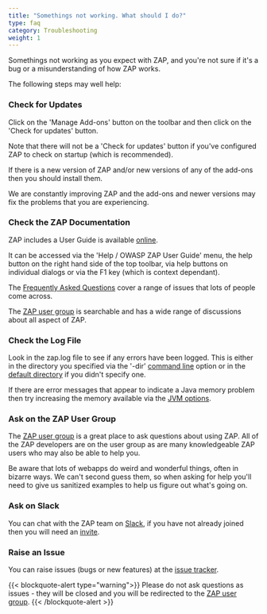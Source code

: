 ```yaml
---
title: "Somethings not working. What should I do?"
type: faq
category: Troubleshooting
weight: 1
---
```


Somethings not working as you expect with ZAP, and you're not sure if it's a
bug or a misunderstanding of how ZAP works.

The following steps may well help:

###  Check for Updates

Click on the 'Manage Add-ons' button on the toolbar and then click on the
'Check for updates' button.

Note that there will not be a 'Check for updates' button if you've configured
ZAP to check on startup (which is recommended).

If there is a new version of ZAP and/or new versions of any of the add-ons
then you should install them.

We are constantly improving ZAP and the add-ons and newer versions may fix the
problems that you are experiencing.

###  Check the ZAP Documentation

ZAP includes a User Guide is available [online](/docs/desktop/).

It can be accessed via the 'Help / OWASP ZAP User Guide' menu, the help
button on the right hand side of the top toolbar, via help buttons on
individual dialogs or via the F1 key (which is context dependant).

The [Frequently Asked Questions](/faq/) cover a range of issues that lots of people come across.

The [ZAP user group](https://groups.google.com/group/zaproxy-users) is searchable and has a wide range of discussions about all aspect of ZAP.

###  Check the Log File

Look in the zap.log file to see if any errors have been logged. This is either
in the directory you specified via the '-dir' [command line](/docs/desktop/cmdline/) option or in
the [default directory](/faq/what-is-the-default-directory-that-zap-uses/) if you didn't specify one.

If there are error messages that appear to indicate a Java memory problem then
try increasing the memory available via the [JVM options](/docs/desktop/ui/dialogs/options/jvm/).

###  Ask on the ZAP User Group

The [ZAP user group](https://groups.google.com/group/zaproxy-users) is a great
place to ask questions about using ZAP. All of the ZAP developers are on the
user group as are many knowledgeable ZAP users who may also be able to help
you.

Be aware that lots of webapps do weird and wonderful things, often in bizarre ways. We can't second guess them, so when asking for help you'll need to give us sanitized examples to help us figure out what's going on.

###  Ask on Slack

You can chat with the ZAP team on [Slack](/slack/), if you have not already joined then you will need an [invite](/slack/invite/).

###  Raise an Issue

You can raise issues (bugs or new features) at the [issue
tracker](https://github.com/zaproxy/zaproxy/issues/new/choose).

{{< blockquote-alert type="warning">}}
Please do not ask questions as issues - they will be closed and you will be redirected to the [ZAP user group](https://groups.google.com/group/zaproxy-users).
{{< /blockquote-alert >}}
